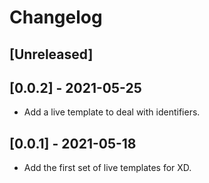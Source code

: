 # Changelog

## [Unreleased]

## [0.0.2] - 2021-05-25

- Add a live template to deal with identifiers.

## [0.0.1] - 2021-05-18
- Add the first set of live templates for XD.
